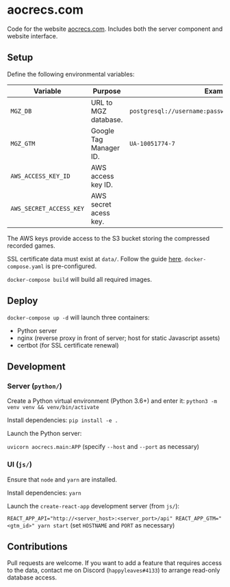 # aocrecs.com

Code for the website [aocrecs.com](https://aocrecs.com). Includes both the server component and website interface.

## Setup

Define the following environmental variables:

Variable | Purpose | Example
--- | --- | ---
`MGZ_DB` | URL to MGZ database. | `postgresql://username:password@localhost:5432/mgzdb`
`MGZ_GTM` | Google Tag Manager ID. | `UA-10051774-7`
`AWS_ACCESS_KEY_ID` | AWS access key ID. | 
`AWS_SECRET_ACCESS_KEY` | AWS secret acess key. | 

The AWS keys provide access to the S3 bucket storing the compressed recorded games.

SSL certificate data must exist at `data/`. Follow the guide [here](https://medium.com/@pentacent/nginx-and-lets-encrypt-with-docker-in-less-than-5-minutes-b4b8a60d3a71). `docker-compose.yaml` is pre-configured.

`docker-compose build` will build all required images.

## Deploy

`docker-compose up -d` will launch three containers:
  - Python server
  - nginx (reverse proxy in front of server; host for static Javascript assets)
  - certbot (for SSL certificate renewal)

## Development

### Server (`python/`)

Create a Python virtual environment (Python 3.6+) and enter it: `python3 -m venv venv && venv/bin/activate`

Install dependencies: `pip install -e .`

Launch the Python server:

`uvicorn aocrecs.main:APP` (specify `--host` and `--port` as necessary)

### UI (`js/`)

Ensure that `node` and `yarn` are installed.

Install dependencies: `yarn`

Launch the `create-react-app` development server (from `js/`):

`REACT_APP_API="http://<server_host>:<server_port>/api" REACT_APP_GTM="<gtm_id>" yarn start` (set `HOSTNAME` and `PORT` as necessary)

## Contributions

Pull requests are welcome. If you want to add a feature that requires access to the data, contact me on Discord (`happyleaves#4133`) to arrange read-only database access.
